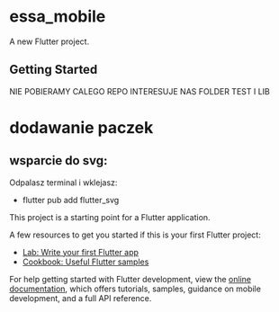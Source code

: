 # essa_mobile

A new Flutter project.

## Getting Started

NIE POBIERAMY CALEGO REPO
INTERESUJE NAS FOLDER TEST I LIB

# dodawanie paczek

## wsparcie do svg:

Odpalasz terminal i wklejasz:
- flutter pub add flutter_svg

This project is a starting point for a Flutter application.

A few resources to get you started if this is your first Flutter project:

- [Lab: Write your first Flutter app](https://docs.flutter.dev/get-started/codelab)
- [Cookbook: Useful Flutter samples](https://docs.flutter.dev/cookbook)

For help getting started with Flutter development, view the
[online documentation](https://docs.flutter.dev/), which offers tutorials,
samples, guidance on mobile development, and a full API reference.
